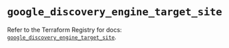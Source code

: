 # `google_discovery_engine_target_site`

Refer to the Terraform Registry for docs: [`google_discovery_engine_target_site`](https://registry.terraform.io/providers/hashicorp/google/6.27.0/docs/resources/discovery_engine_target_site).
